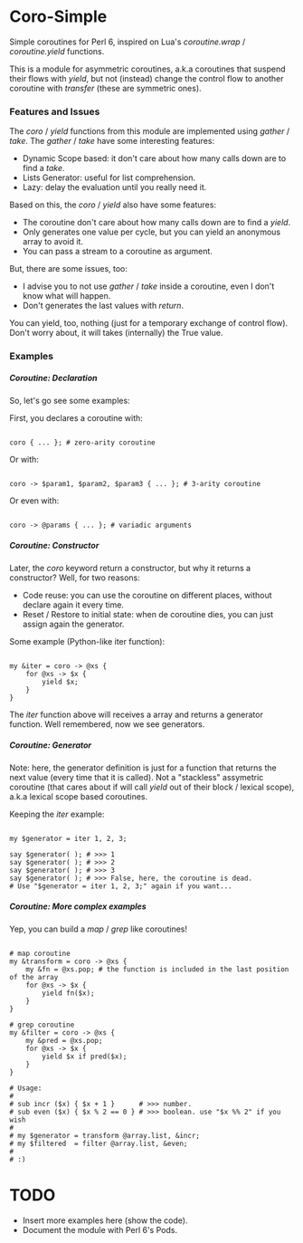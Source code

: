 Coro-Simple
===========

Simple coroutines for Perl 6, inspired on Lua's *coroutine.wrap* / *coroutine.yield* functions.

This is a module for asymmetric coroutines, a.k.a coroutines that suspend their flows
with *yield*, but not (instead) change the control flow to another coroutine with *transfer* (these
are symmetric ones).

### Features and Issues ###

The *coro* / *yield* functions from this module are implemented using *gather* / *take*.
The *gather* / *take* have some interesting features:

* Dynamic Scope based: it don't care about how many calls down are to find a *take*.
* Lists Generator: useful for list comprehension.
* Lazy: delay the evaluation until you really need it.

Based on this, the *coro* / *yield* also have some features:

* The coroutine don't care about how many calls down are to find a *yield*.
* Only generates one value per cycle, but you can yield an anonymous array to avoid it.
* You can pass a stream to a coroutine as argument.


But, there are some issues, too:

* I advise you to not use *gather* / *take* inside a coroutine, even I don't know what will happen.
* Don't generates the last values with *return*.

You can yield, too, nothing (just for a temporary exchange of control flow). Don't worry about,
it will takes (internally) the True value.

### Examples ###

##### Coroutine: Declaration #####

So, let's go see some examples:

First, you declares a coroutine with:

```perl6

coro { ... }; # zero-arity coroutine

```

Or with:

```perl6

coro -> $param1, $param2, $param3 { ... }; # 3-arity coroutine

```

Or even with:

```perl6

coro -> @params { ... }; # variadic arguments

```

##### Coroutine: Constructor #####


Later, the *coro* keyword return a constructor, but why it returns a constructor?
Well, for two reasons:

* Code reuse: you can use the coroutine on different places, without declare again it every time.
* Reset / Restore to initial state: when de coroutine dies, you can just assign again the generator.

Some example (Python-like iter function):

```perl6

my &iter = coro -> @xs {
    for @xs -> $x {
        yield $x;
    }
}

```

The *iter* function above will receives a array and returns a generator function. Well remembered, now we see generators.

##### Coroutine: Generator #####

Note: here, the generator definition is just for a function that returns the next value (every time that it is called).
Not a "stackless" assymetric coroutine (that cares about if will call *yield* out of their block / lexical scope),
a.k.a lexical scope based coroutines.

Keeping the *iter* example:

```perl6

my $generator = iter 1, 2, 3;

say $generator( ); # >>> 1
say $generator( ); # >>> 2
say $generator( ); # >>> 3
say $generator( ); # >>> False, here, the coroutine is dead.
# Use "$generator = iter 1, 2, 3;" again if you want...

```

##### Coroutine: More complex examples #####

Yep, you can build a *map* / *grep* like coroutines!

```perl6

# map coroutine
my &transform = coro -> @xs {
    my &fn = @xs.pop; # the function is included in the last position of the array
    for @xs -> $x {
        yield fn($x);
    }
}

# grep coroutine
my &filter = coro -> @xs {
    my &pred = @xs.pop;
    for @xs -> $x {
        yield $x if pred($x);
    }
}

# Usage:
#
# sub incr ($x) { $x + 1 }      # >>> number.
# sub even ($x) { $x % 2 == 0 } # >>> boolean. use "$x %% 2" if you wish
#
# my $generator = transform @array.list, &incr;
# my $filtered  = filter @array.list, &even;
#
# :)

```

TODO
====

* Insert more examples here (show the code).
* Document the module with Perl 6's Pods.